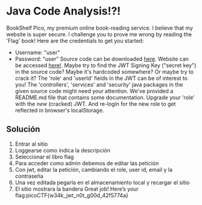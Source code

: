 # Java Code Analysis!?!
BookShelf Pico, my premium online book-reading service. I believe that my website is super secure. I challenge you to prove me wrong by reading the 'Flag' book!
Here are the credentials to get you started:
- Username: "user"
- Password: "user"
Source code can be downloaded [here](https://artifacts.picoctf.net/c/483/bookshelf-pico.zip). Website can be accessed [here!](http://saturn.picoctf.net:53573/).
Maybe try to find the JWT Signing Key ("secret key") in the source code? Maybe it's hardcoded somewhere? Or maybe try to crack it?
The 'role' and 'userId' fields in the JWT can be of interest to you!
The 'controllers', 'services' and 'security' java packages in the given source code might need your attention. We've provided a README.md file that contains some documentation.
Upgrade your 'role' with the _new_ (cracked) JWT. And re-login for the new role to get reflected in browser's localStorage.
## Solución
1. Entrar al sitio
2. Loggearse como indica la descripción
3. Seleccionar el libro flag
4. Para acceder como admin debemos de editar las petición
5. Con jwt, editar la petición, cambiando el role, user id, email y la contraseña
6. Una vez editada pegarla en el almacenamiento local y recargar el sitio
7. El sitio mostrara la bandera
Great job! Here’s your flag:picoCTF{w34k_jwt_n0t_g00d_42f5774a}
